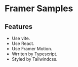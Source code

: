# Framer Samples

## Features

- Use vite.
- Use React.
- Use Framer Motion.
- Wrriten by Typescript.
- Styled by Tailwindcss.
